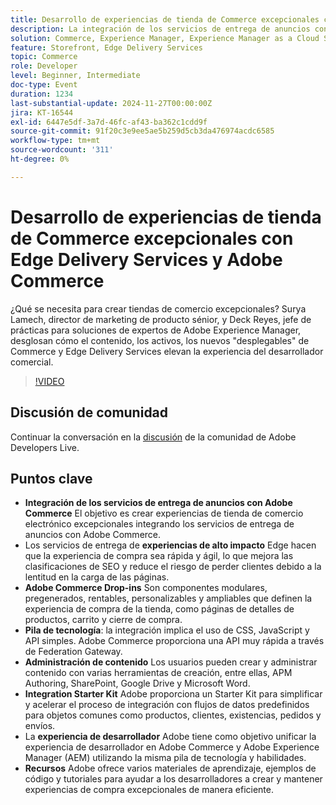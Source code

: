 ```yaml
---
title: Desarrollo de experiencias de tienda de Commerce excepcionales con Edge Delivery Services y Adobe Commerce
description: La integración de los servicios de entrega de anuncios con Adobe Commerce mejora las tiendas de comercio electrónico al aprovechar las experiencias de alto impacto, la entrega de vanguardia, los complementos personalizables de Adobe Commerce y un conjunto de tecnología unificado para una SEO mejorada, cargas de página más rápidas y experiencias de desarrollador sin problemas.
solution: Commerce, Experience Manager, Experience Manager as a Cloud Service
feature: Storefront, Edge Delivery Services
topic: Commerce
role: Developer
level: Beginner, Intermediate
doc-type: Event
duration: 1234
last-substantial-update: 2024-11-27T00:00:00Z
jira: KT-16544
exl-id: 6447e5df-3a7d-46fc-af43-ba362c1cdd9f
source-git-commit: 91f20c3e9ee5ae5b259d5cb3da476974acdc6585
workflow-type: tm+mt
source-wordcount: '311'
ht-degree: 0%

---
```


# Desarrollo de experiencias de tienda de Commerce excepcionales con Edge Delivery Services y Adobe Commerce

¿Qué se necesita para crear tiendas de comercio excepcionales? Surya Lamech, director de marketing de producto sénior, y Deck Reyes, jefe de prácticas para soluciones de expertos de Adobe Experience Manager, desglosan cómo el contenido, los activos, los nuevos &quot;desplegables&quot; de Commerce y Edge Delivery Services elevan la experiencia del desarrollador comercial.

>[!VIDEO](https://video.tv.adobe.com/v/3439471/?learn=on&enablevpops)

## Discusión de comunidad

Continuar la conversación en la [discusión](https://adobe.ly/3Ccxkja) de la comunidad de Adobe Developers Live.

## Puntos clave

* **Integración de los servicios de entrega de anuncios con Adobe Commerce** El objetivo es crear experiencias de tienda de comercio electrónico excepcionales integrando los servicios de entrega de anuncios con Adobe Commerce.
* Los servicios de entrega de **experiencias de alto impacto** Edge hacen que la experiencia de compra sea rápida y ágil, lo que mejora las clasificaciones de SEO y reduce el riesgo de perder clientes debido a la lentitud en la carga de las páginas.
* **Adobe Commerce Drop-ins** Son componentes modulares, pregenerados, rentables, personalizables y ampliables que definen la experiencia de compra de la tienda, como páginas de detalles de productos, carrito y cierre de compra.
* **Pila de tecnología**: la integración implica el uso de CSS, JavaScript y API simples. Adobe Commerce proporciona una API muy rápida a través de Federation Gateway.
* **Administración de contenido** Los usuarios pueden crear y administrar contenido con varias herramientas de creación, entre ellas, APM Authoring, SharePoint, Google Drive y Microsoft Word.
* **Integration Starter Kit** Adobe proporciona un Starter Kit para simplificar y acelerar el proceso de integración con flujos de datos predefinidos para objetos comunes como productos, clientes, existencias, pedidos y envíos.
* La **experiencia de desarrollador** Adobe tiene como objetivo unificar la experiencia de desarrollador en Adobe Commerce y Adobe Experience Manager (AEM) utilizando la misma pila de tecnología y habilidades.
* **Recursos** Adobe ofrece varios materiales de aprendizaje, ejemplos de código y tutoriales para ayudar a los desarrolladores a crear y mantener experiencias de compra excepcionales de manera eficiente.
